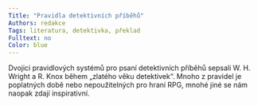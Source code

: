 ```yaml
---
Title: "Pravidla detektivních příběhů"
Authors: redakce
Tags: literatura, detektivka, překlad
Fulltext: no
Color: blue
---
```

Dvojici pravidlových systémů pro psaní
detektivních příběhů sepsali W. H. Wright
a R. Knox během „zlatého věku detektivek“.
Mnoho z pravidel je poplatných době
nebo nepoužitelných pro hraní RPG, mnohé
jiné se nám naopak zdají inspirativní.